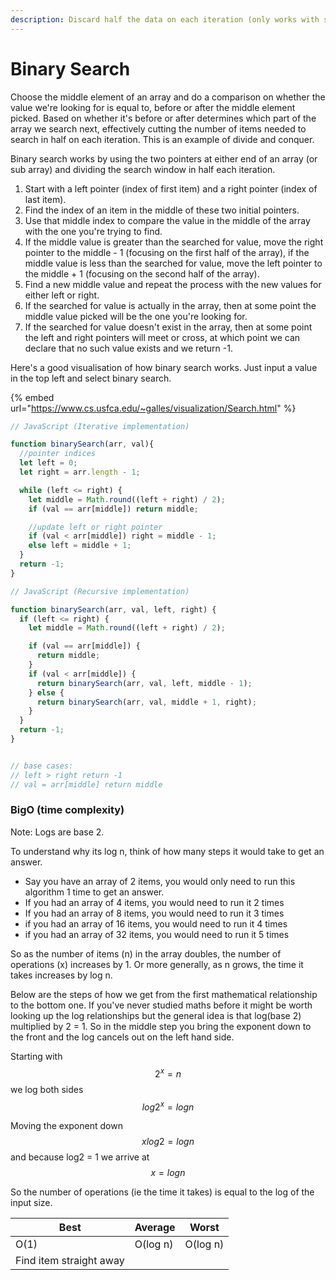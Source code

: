 ```yaml
---
description: Discard half the data on each iteration (only works with sorted data)
---
```


# Binary Search

Choose the middle element of an array and do a comparison on whether the value we're looking for is equal to, before or after the middle element picked. Based on whether it's before or after determines which part of the array we search next, effectively cutting the number of items needed to search in half on each iteration. This is an example of divide and conquer.

Binary search works by using the two pointers at either end of an array (or sub array) and dividing the search window in half each iteration.&#x20;

1. Start with a left pointer (index of first item) and a right pointer (index of last item).
2. Find the index of an item in the middle of these two initial pointers.
3. Use that middle index to compare the value in the middle of the array with the one you're trying to find.
4. If the middle value is greater than the searched for value, move the right pointer to the middle - 1 (focusing on the first half of the array), if the middle value is less than the searched for value, move the left pointer to the middle + 1 (focusing on the second half of the array).
5. Find a new middle value and repeat the process with the new values for either left or right.&#x20;
6. If the searched for value is actually in the array, then at some point the middle value picked will be the one you're looking for.
7. If the searched for value doesn't exist in the array, then at some point the left and right pointers will meet or cross, at which point we can declare that no such value exists and we return -1.

Here's a good visualisation of how binary search works. Just input a value in the top left and select binary search.

{% embed url="https://www.cs.usfca.edu/~galles/visualization/Search.html" %}

```javascript
// JavaScript (Iterative implementation)

function binarySearch(arr, val){
  //pointer indices
  let left = 0;
  let right = arr.length - 1;

  while (left <= right) {
    let middle = Math.round((left + right) / 2);
    if (val == arr[middle]) return middle;

    //update left or right pointer
    if (val < arr[middle]) right = middle - 1;
    else left = middle + 1;
  }
  return -1;
}
```

```javascript
// JavaScript (Recursive implementation)

function binarySearch(arr, val, left, right) {
  if (left <= right) {
    let middle = Math.round((left + right) / 2);

    if (val == arr[middle]) {
      return middle;
    }
    if (val < arr[middle]) {
      return binarySearch(arr, val, left, middle - 1);
    } else {
      return binarySearch(arr, val, middle + 1, right);
    }
  }
  return -1;
}


// base cases: 
// left > right return -1
// val = arr[middle] return middle
```

### BigO (time complexity)

Note: Logs are base 2.

To understand why its log n, think of how many steps it would take to get an answer.

* Say you have an array of 2 items, you would only need to run this algorithm 1 time to get an answer.
* If you had an array of 4 items, you would need to run it 2 times
* If you had an array of 8 items, you would need to run it 3 times
* if you had an array of 16 items, you would need to run it 4 times
* if you had an array of 32 items, you would need to run it 5 times

So as the number of items (n) in the array doubles, the number of operations (x) increases by 1. Or more generally, as n grows, the time it takes increases by log n.

Below are the steps of how we get from the first mathematical relationship to the bottom one. If you've never studied maths before it might be worth looking up the log relationships but the general idea is that log(base 2) multiplied by 2 = 1. So in the middle step you bring the exponent down to the front and the log cancels out on the left hand side.

Starting with $$2^x = n$$ we log both sides $$log 2^x = log n$$&#x20;

Moving the exponent down $$xlog 2 = log n$$ and because log2 = 1 we arrive at $$x = log n$$

So the number of operations (ie the time it takes) is equal to the log of the input size.



| Best                    | Average  | Worst    |
| ----------------------- | -------- | -------- |
| O(1)                    | O(log n) | O(log n) |
| Find item straight away |          |          |
